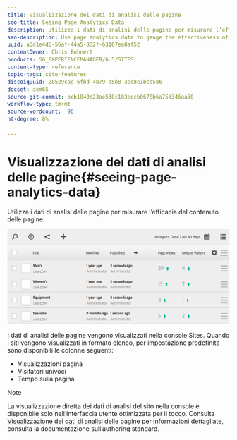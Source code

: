 ```yaml
---
title: Visualizzazione dei dati di analisi delle pagine
seo-title: Seeing Page Analytics Data
description: Utilizza i dati di analisi delle pagine per misurare l’efficacia del contenuto delle pagine.
seo-description: Use page analytics data to gauge the effectiveness of their page content.
uuid: a3d1e4d6-56af-44a5-832f-63167ea8af52
contentOwner: Chris Bohnert
products: SG_EXPERIENCEMANAGER/6.5/SITES
content-type: reference
topic-tags: site-features
discoiquuid: 28529cae-6fbd-4879-a5b8-3ec8e1bcd586
docset: aem65
source-git-commit: bcb1840d23ae538c183eecb0678b6a75d346aa50
workflow-type: tm+mt
source-wordcount: '90'
ht-degree: 8%

---
```



# Visualizzazione dei dati di analisi delle pagine{#seeing-page-analytics-data}

Utilizza i dati di analisi delle pagine per misurare l’efficacia del contenuto delle pagine.

![chlimage_1-80](assets/chlimage_1-80.png)

I dati di analisi delle pagine vengono visualizzati nella console Sites. Quando i siti vengono visualizzati in formato elenco, per impostazione predefinita sono disponibili le colonne seguenti:

* Visualizzazioni pagina
* Visitatori univoci
* Tempo sulla pagina

>[!NOTE]
>
>La visualizzazione diretta dei dati di analisi del sito nella console è disponibile solo nell’interfaccia utente ottimizzata per il tocco. Consulta [Visualizzazione dei dati di analisi delle pagine](/help/sites-authoring/page-analytics-using.md) per informazioni dettagliate, consulta la documentazione sull’authoring standard.
